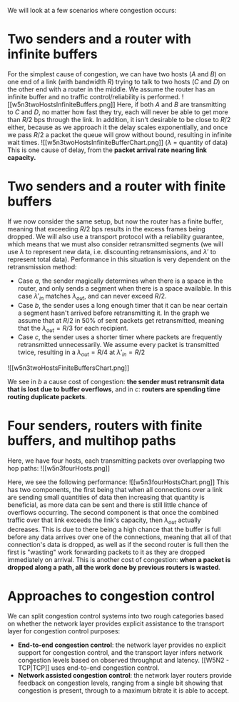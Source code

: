 We will look at a few scenarios where congestion occurs:
# Two senders and a router with infinite buffers
For the simplest cause of congestion, we can have two hosts ($A$ and $B$) on one end of a link (with bandwidth $R$) trying to talk to two hosts ($C$ and $D$) on the other end with a router in the middle. We assume the router has an infinite buffer and no traffic control/reliability is performed. 
![[w5n3twoHostsInfiniteBuffers.png]]
Here, if both $A$ and $B$ are transmitting to $C$ and $D$, no matter how fast they try, each will never be able to get more than $R/2$ bps through the link. In addition, it isn't desirable to be close to $R/2$ either, because as we approach it the delay scales exponentially, and once we pass $R/2$ a packet the queue will grow without bound, resulting in infinite wait times.
![[w5n3twoHostsInfiniteBufferChart.png]]
($\lambda$ = quantity of data)
This is one cause of delay, from the **packet arrival rate nearing link capacity.**
# Two senders and a router with finite buffers
If we now consider the same setup, but now the router has a finite buffer, meaning that exceeding $R/2$ bps results in the excess frames being dropped. We will also use a transport protocol with a reliability guarantee, which means that we must also consider retransmitted segments (we will use $\lambda$ to represent new data, i.e. discounting retransmissions, and $\lambda'$ to represent total data). Performance in this situation is very dependent on the retransmission method: 
- Case $a$, the sender magically determines when there is a space in the router, and only sends a segment when there is a space available. In this case $\lambda'_{in}$ matches $\lambda_{out}$, and can never exceed $R/2$.
- Case $b$, the sender uses a long enough timer that it can be near certain a segment hasn't arrived before retransmitting it. In the graph we assume that at $R/2$ in 50% of sent packets get retransmitted, meaning that the $\lambda_{out}=R/3$ for each recipient.
- Case $c$, the sender uses a shorter timer where packets are frequently retransmitted unnecessarily. We assume every packet is transmitted twice, resulting in a $\lambda_{out}=R/4$ at $\lambda'_{in}=R/2$

![[w5n3twoHostsFiniteBuffersChart.png]]

We see in $b$ a cause cost of congestion: **the sender must retransmit data that is lost due to buffer overflows**, and in $c$: **routers are spending time routing duplicate packets**.
# Four senders, routers with finite buffers, and multihop paths
Here, we have four hosts, each transmitting packets over overlapping two hop paths:
![[w5n3fourHosts.png]]

Here, we see the following performance:
![[w5n3fourHostsChart.png]]
This has two components, the first being that when all connections over a link are sending small quantities of data then increasing that quantity is beneficial, as more data can be sent and there is still little chance of overflows occurring. The second component is that once the combined traffic over that link exceeds the link's capacity, then $\lambda_{out}$ actually decreases. This is due to there being a high chance that the buffer is full before any data arrives over one of the connections, meaning that all of that connection's data is dropped, as well as if the second router is full then the first is "wasting" work forwarding packets to it as they are dropped immediately on arrival. This is another cost of congestion: **when a packet is dropped along a path, all the work done by previous routers is wasted**.
# Approaches to congestion control
We can split congestion control systems into two rough categories based on whether the network layer provides explicit assistance to the transport layer for congestion control purposes:
- **End-to-end congestion control**: the network layer provides no explicit support for congestion control, and the transport layer infers network congestion levels based on observed throughput and latency. [[W5N2 - TCP|TCP]] uses end-to-end congestion control.
- **Network assisted congestion control**: the network layer routers provide feedback on congestion levels, ranging from a single bit showing that congestion is present, through to a maximum bitrate it is able to accept.